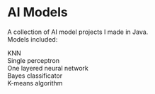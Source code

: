 # AI Models

A collection of AI model projects I made in Java. <br>
Models included: <br>

KNN <br>
Single perceptron <br>
One layered neural network <br>
Bayes classificator <br>
K-means algorithm

